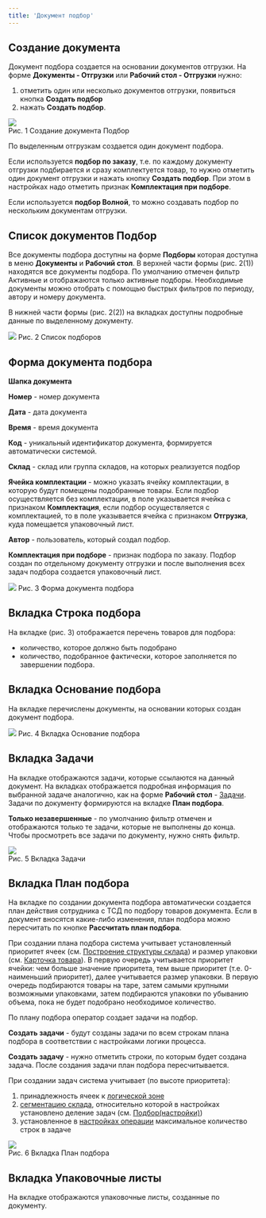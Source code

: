 ```yaml
---
title: 'Документ подбор'
---
```


## Создание документа

Документ подбора создается на основании документов отгрузки. На форме **Документы - Отгрузки** или **Рабочий стол - Отгрузки** нужно:

1. отметить один или несколько документов отгрузки, появиться кнопка **Создать подбор**
2. нажать **Создать подбор**.

![](img/doc_selection1.png)  
Рис. 1 Создание документа Подбор

По выделенным отгрузкам создается один документ подбора.

Если используется **подбор по заказу**, т.е. по каждому документу отгрузки подбирается и сразу комплектуется товар, 
то нужно отметить один документ отгрузки и нажать кнопку **Создать подбор**. При этом в настройках надо отметить признак **Комплектация при подборе**.

Если используется **подбор Волной**, то можно создавать подбор по нескольким документам отгрузки.


## Список документов Подбор

Все документы подбора доступны на форме **Подборы** которая доступна в меню **Документы** и **Рабочий стол**. 
В верхней части формы (рис. 2(1)) находятся все документы подбора. По умолчанию отмечен фильтр Активные и отображаются только активные подборы. 
Необходимые документы можно отобрать с помощью быстрых фильтров по периоду, автору и номеру документа.

В нижней части формы (рис. 2(2)) на вкладках доступны подробные данные по выделенному документу. 

![](img/doc_selection2.png)
Рис. 2 Список подборов


## Форма документа подбора

**Шапка документа**

**Номер** - номер документа

**Дата**  - дата документа

**Время** - время документа

**Код** - уникальный идентификатор документа, формируется автоматически системой.

**Склад** - склад или группа складов, на которых реализуется подбор

**Ячейка комплектации** - можно указать ячейку комплектации, в которую будут помещены подобранные товары. Если подбор осуществляется без комплектации, 
в поле указывается ячейка с признаком **Комплектация**, если подбор осуществляется с комплектацией, то в поле указывается ячейка с признаком **Отгрузка**, 
куда помещается упаковочный лист.

**Автор** - пользователь, который создал подбор.

**Комплектация при подборе** - признак подбора по заказу. Подбор создан по отдельному документу отгрузки и после выполнения всех задач подбора создается упаковочный лист.

![](img/doc_selection3.png)
Рис. 3 Форма документа подбора


## Вкладка Строка подбора

На вкладке (рис. 3) отображается перечень товаров для подбора: 
- количество, которое должно быть подобрано
- количество, подобранное фактически, которое заполняется по завершении подбора.


## Вкладка Основание подбора

На вкладке перечислены документы, на основании которых создан документ подбора.

![](img/doc_selection4.png)
Рис. 4 Вкладка Основание подбора 


## Вкладка Задачи

На вкладке отображаются задачи, которые ссылаются на данный документ. На вкладках отображается подробная информация по выбранной задаче аналогично, 
как на форме **Рабочий стол** - [Задачи](../../control_task.md). Задачи по документу формируются на вкладке **План подбора**.

**Только незавершенные** - по умолчанию фильтр отмечен и отображаются только те задачи, которые не выполнены до конца. 
Чтобы просмотреть все задачи по документу, нужно снять фильтр.

![](img/doc_selection5.png)  
Рис. 5 Вкладка Задачи  


## Вкладка План подбора 

На вкладке по создании документа подбора автоматически создается план действия сотрудника с ТСД по подбору товаров документа. 
Если в документ вносятся какие-либо изменения, план подбора можно пересчитать по кнопке **Рассчитать план подбора**.

При создании плана подбора система учитывает установленный приоритет ячеек 
(см. [Построение структуры склада](../../топология/stock_structure.md)) и размер упаковки (см. [Карточка товара](../goods/goods_card.md)). 
В первую очередь учитывается приоритет ячейки: чем больше значение приоритета, тем выше приоритет (т.е. 0-наименьший приоритет), далее учитывается размер упаковки. 
В первую очередь подбираются товары на таре, затем самыми крупными возможными упаковками, затем подбираются упаковки по убыванию объема, 
пока не будет подобрано необходимое количество.

По плану подбора оператор создает задачи на подбор.

**Создать задачи** - будут созданы задачи по всем строкам плана подбора в соответствии с настройками логики процесса.

**Создать задачу** - нужно отметить строки, по которым будет создана задача. После создания задачи план подбора пересчитывается.

При создании задач система учитывает (по высоте приоритета):

1. принадлежность ячеек к [логической зоне](../../топология/logic_zone.md)
2. [сегментацию склада](../../топология/stock_segment.md), относительно которой в настройках установлено деление задач (см. [Подбор(настройки)](../../set_logics/selection.md))
3. установленное в [настройках операции](../../set_logics/selection.md) максимальное количество строк в задаче  

![](img/doc_selection6.png)  
Рис. 6 Вкладка План подбора


## Вкладка Упаковочные листы 

На вкладке отображаются упаковочные листы, созданные по документу.

